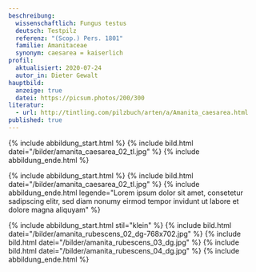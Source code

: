 ```yaml
---
beschreibung:
  wissenschaftlich: Fungus testus
  deutsch: Testpilz
  referenz: "(Scop.) Pers. 1801"
  familie: Amanitaceae
  synonym: caesarea = kaiserlich
profil:
  aktualisiert: 2020-07-24
  autor_in: Dieter Gewalt
hauptbild:
  anzeige: true
  datei: https://picsum.photos/200/300
literatur:
  - url: http://tintling.com/pilzbuch/arten/a/Amanita_caesarea.html
published: true
---
```


{% include abbildung_start.html %}
{% include bild.html datei="/bilder/amanita_caesarea_02_tl.jpg" %}
{% include abbildung_ende.html %}

{% include abbildung_start.html %}
{% include bild.html datei="/bilder/amanita_caesarea_02_tl.jpg" %}
{% include abbildung_ende.html legende="Lorem ipsum dolor sit amet, consetetur sadipscing elitr, sed diam nonumy eirmod tempor invidunt ut labore et dolore magna aliquyam" %}

{% include abbildung_start.html stil="klein" %}
{% include bild.html datei="/bilder/amanita_rubescens_02_dg-768x702.jpg" %}
{% include bild.html datei="/bilder/amanita_rubescens_03_dg.jpg" %}
{% include bild.html datei="/bilder/amanita_rubescens_04_dg.jpg" %}
{% include abbildung_ende.html %}


